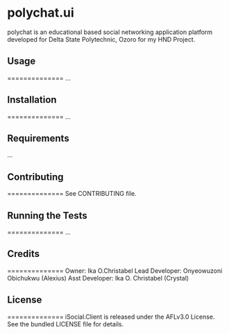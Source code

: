 polychat.ui
==============
polychat is an educational based social networking application platform developed for Delta State Polytechnic, Ozoro for my HND Project.


## Usage
==============
...

## Installation
==============
...

## Requirements

...

## Contributing
==============
See CONTRIBUTING file.

## Running the Tests
==============
...

## Credits
==============
Owner:              Ika O.Christabel
Lead Developer:     Onyeowuzoni Obichukwu (Alexius)
Asst Developer:     Ika O. Christabel (Crystal)


## License
==============
iSocial.Client is released under the AFLv3.0 License. See the bundled LICENSE file for
details.
